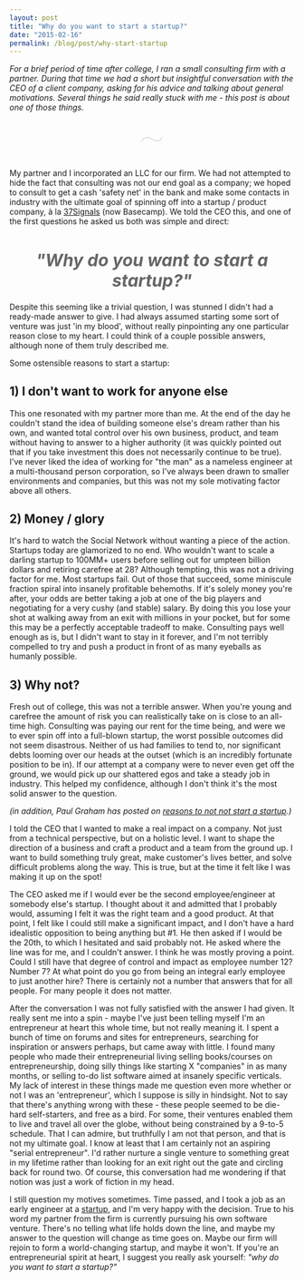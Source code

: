 ```yaml
---
layout: post
title: "Why do you want to start a startup?"
date: "2015-02-16"
permalink: /blog/post/why-start-startup
---
```


_For a brief period of time after college, I ran a small consulting firm with a partner. During that time we had a short but insightful conversation with the CEO
of a client company, asking for his advice and talking about general motivations. Several things he said really stuck with me - this post is about one of those things._

<h3 style="text-align: center; color: #ddd; font-size: 6em; font-weight: 100; line-height: 0.4;margin: 25px 0 40px; padding: 0;">~</h3>

My partner and I incorporated an LLC for our firm. We had not attempted to hide the fact that consulting was not our end goal as a company;
we hoped to consult to get a cash 'safety net' in the bank and make some contacts in industry with the ultimate goal of spinning off into a startup / product company,
à la [37Signals](https://basecamp.com/) (now Basecamp). We told the CEO this, and one of the first questions he asked us both was simple and direct:

<break />

<h2 style="text-align: center; font-size: 30px; margin-bottom: 20px; color: #666"><em>"Why do you want to start a startup?"</em></h2>

Despite this seeming like a trivial question, I was stunned I didn't had a ready-made answer to give. I had always assumed starting some sort of venture was just 'in my blood', without really pinpointing any one particular reason close to my heart. I could think of a couple possible answers, although none of them truly described me.

Some ostensible reasons to start a startup:

## 1) I don't want to work for anyone else
This one resonated with my partner more than me. At the end of the day he couldn't stand the idea of building someone else's dream rather than his own, and wanted total control over his own business, product, and team without having to answer to a higher authority (it was quickly pointed out that if you take investment this does not necessarily continue to be true). I've never liked the idea of working for "the man" as a nameless engineer at a multi-thousand person corporation, so I've always been drawn to smaller environments and companies, but this was not my sole motivating factor above all others.

## 2) Money / glory
It's hard to watch the Social Network without wanting a piece of the action. Startups today are glamorized to no end. Who wouldn't want to scale a darling startup to 100MM+ users before selling out for umpteen billion dollars and retiring carefree at 28? Although tempting, this was not a driving factor for me. Most startups fail. Out of those that succeed, some miniscule fraction spiral into insanely profitable behemoths. If it's solely money you're after, your odds are better taking a job at one of the big players and negotiating for a very cushy (and stable) salary. By doing this you lose your shot at walking away from an exit with millions in your pocket, but for some this may be a perfectly acceptable tradeoff to make.  Consulting pays well enough as is, but I didn't want to stay in it forever, and I'm not terribly compelled to try and push a product in front of as many eyeballs as humanly possible.

## 3) Why not?
Fresh out of college, this was not a terrible answer. When you're young and carefree the amount of risk you can realistically take on is close to an all-time high. Consulting was paying our rent for the time being, and were we to ever spin off into a full-blown startup, the worst possible outcomes did not seem disastrous.
Neither of us had families to tend to, nor significant debts looming over our heads at the outset (which is an incredibly fortunate position to be in). If our attempt at a company were to never even get off the ground, we would pick up our shattered egos and take a steady job in industry. This helped my confidence, although I don't think it's the most solid answer to the question.

_(in addition, Paul Graham has posted on [reasons to not not start a startup](http://paulgraham.com/notnot.html).)_

I told the CEO that I wanted to make a real impact on a company. Not just from a technical perspective, but on a holistic level. I want to shape the direction of a business and craft a product and a team from the ground up. I want to build something truly great, make customer's lives better, and solve difficult problems along the way. This is true, but at the time it felt like I was making it up on the spot!

The CEO asked me if I would ever be the second employee/engineer at somebody else's startup. I thought about it and admitted that I probably would, assuming I felt it was the right team and a good product.  At that point, I felt like I could still make a significant impact, and I don't have a hard idealistic opposition to being anything but #1. He then asked if I would be the 20th, to which I hesitated and said probably not. He asked where the line was for me, and I couldn't answer. I think he was mostly proving a point. Could I still have that degree of control and impact as employee number 12? Number 7? At what point do you go from being an integral early employee to just another hire? There is certainly not a number that answers that for all people. For many people it does not matter.

After the conversation I was not fully satisfied with the answer I had given. It really sent me into a spin - maybe I've just been telling myself I'm an entrepreneur at heart this whole time, but not really meaning it. I spent a bunch of time on forums and sites for entrepreneurs, searching for inspiration or answers perhaps, but came away with little. I found many people who made their entrepreneurial living selling books/courses on entrepreneurship, doing silly things like starting X "companies" in as many months, or selling to-do list software aimed at insanely specific verticals. My lack of interest in these things made me question even more whether or not I was an 'entrepreneur', which I suppose is silly in hindsight. Not to say that there's anything wrong with these - these people seemed to be die-hard self-starters, and free as a bird. For some, their ventures enabled them to live and travel all over the globe, without being constrained by a 9-to-5 schedule. That I can admire, but truthfully I am not that person, and that is not my ultimate goal. I know at least that I am certainly not an aspiring "serial entrepreneur". I'd rather nurture a single venture to something great in my lifetime rather than looking for an exit right out the gate and circling back for round two. Of course, this conversation had me wondering if that notion was just a work of fiction in my head.

I still question my motives sometimes. Time passed, and I took a job as an early engineer at a [startup](https://www.framed.io/), and I'm very happy with the decision. True to his word my partner from the firm is currently pursuing his own software venture. There's no telling what life holds down the line, and maybe my answer to the question will change as time goes on. Maybe our firm will rejoin to form a world-changing startup, and maybe it won't. If you're an entrepreneurial spirit at heart, I suggest you really ask yourself: _"why do you want to start a startup?"_

